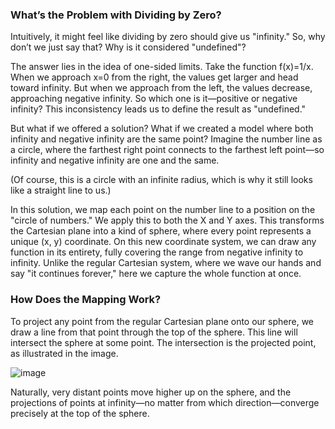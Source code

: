 ### What’s the Problem with Dividing by Zero?

Intuitively, it might feel like dividing by zero should give us "infinity." So, why don’t we just say that? Why is it considered "undefined"?

The answer lies in the idea of one-sided limits. Take the function f(x)=1/x. When we approach x=0 from the right, the values get larger and head toward infinity. But when we approach from the left, the values decrease, approaching negative infinity. So which one is it—positive or negative infinity? This inconsistency leads us to define the result as "undefined."

But what if we offered a solution? What if we created a model where both infinity and negative infinity are the same point? Imagine the number line as a circle, where the farthest right point connects to the farthest left point—so infinity and negative infinity are one and the same.

(Of course, this is a circle with an infinite radius, which is why it still looks like a straight line to us.)

In this solution, we map each point on the number line to a position on the "circle of numbers." We apply this to both the X and Y axes. This transforms the Cartesian plane into a kind of sphere, where every point represents a unique (x, y) coordinate. On this new coordinate system, we can draw any function in its entirety, fully covering the range from negative infinity to infinity. Unlike the regular Cartesian system, where we wave our hands and say "it continues forever," here we capture the whole function at once.

### How Does the Mapping Work?

To project any point from the regular Cartesian plane onto our sphere, we draw a line from that point through the top of the sphere. This line will intersect the sphere at some point. The intersection is the projected point, as illustrated in the image. 

![image](https://github.com/user-attachments/assets/86882a65-ca0c-4f77-b068-d7679c19c9c8)

Naturally, very distant points move higher up on the sphere, and the projections of points at infinity—no matter from which direction—converge precisely at the top of the sphere.
